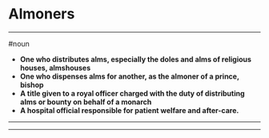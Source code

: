 # Almoners
---
#noun
- **One who distributes alms, especially the doles and alms of religious houses, almshouses**
- **One who dispenses alms for another, as the almoner of a prince, bishop**
- **A title given to a royal officer charged with the duty of distributing alms or bounty on behalf of a monarch**
- **A hospital official responsible for patient welfare and after-care.**
---
---
